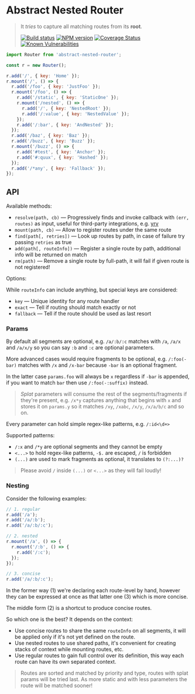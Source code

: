 # Abstract Nested Router

> It _tries_ to capture all matching routes from its **root**.
>
> [![Build status](https://github.com/pateketrueke/abstract-nested-router/actions/workflows/ci.yml/badge.svg)](https://github.com/pateketrueke/abstract-nested-router/actions/workflows/ci.yml)
> [![NPM version](https://badge.fury.io/js/abstract-nested-router.svg)](http://badge.fury.io/js/abstract-nested-router)
> [![Coverage Status](https://codecov.io/github/pateketrueke/abstract-nested-router/coverage.svg?branch=master)](https://codecov.io/github/pateketrueke/abstract-nested-router)
> [![Known Vulnerabilities](https://snyk.io/test/npm/abstract-nested-router/badge.svg)](https://snyk.io/test/npm/abstract-nested-router)

```js
import Router from 'abstract-nested-router';

const r = new Router();

r.add('/', { key: 'Home' });
r.mount('/', () => {
  r.add('/foo', { key: 'JustFoo' });
  r.mount('/foo', () => {
    r.add('/static', { key: 'StaticOne' });
    r.mount('/nested', () => {
      r.add('/', { key: 'NestedRoot' });
      r.add('/:value', { key: 'NestedValue' });
    });
    r.add('/:bar', { key: 'AndNested' });
  });
  r.add('/baz', { key: 'Baz' });
  r.add('/buzz', { key: 'Buzz' });
  r.mount('/buzz', () => {
    r.add('#test', { key: 'Anchor' });
    r.add('#:quux', { key: 'Hashed' });
  });
  r.add('/*any', { key: 'Fallback' });
});
```

## API

Available methods:

- `resolve(path, cb)` &mdash; Progressively finds and invoke callback with `(err, routes)` as input, useful for third-party integrations, e.g. [yrv](https://www.npmjs.com/package/yrv)
- `mount(path, cb)` &mdash; Allow to register routes under the same route
- `find(path[, retries])` &mdash; Look up routes by path, in case of failure try passing `retries` as true
- `add(path[, routeInfo])` &mdash; Register a single route by path, additional info will be returned on match
- `rm(path)` &mdash; Remove a single route by full-path, it will fail if given route is not registered!

Options:

While `routeInfo` can include anything, but special keys are considered:

- `key` &mdash; Unique identity for any route handler
- `exact` &mdash; Tell if routing should match exactly or not
- `fallback` &mdash; Tell if the route should be used as last resort

### Params

By default all segments are optional, e.g. `/a/:b/:c` matches with `/a`, `/a/x` and `/a/x/y` so you can say `:b` and `:c` are optional parameters.

More advanced cases would require fragments to be optional, e.g. `/:foo(-bar)` matches with `/x` and `/x-bar` because `-bar` is an optional fragment.

In the latter case `params.foo` will always be `x` regardless if `-bar` is appended, if you want to match `bar` then use `/:foo(-:suffix)` instead.

> _Splat_ parameters will consume the rest of the segments/fragments if they're present, e.g. `/x*y` captures anything that begins with `x` and stores it on `params.y` so it matches `/xy`, `/xabc`, `/x/y`, `/x/a/b/c` and so on.

Every parameter can hold simple regex-like patterns, e.g. `/:id<\d+>`

Supported patterns:

- `/:x` and `/*y` are optional segments and they cannot be empty
- `<...>` to hold regex-like patterns, `-$.` are escaped, `/` is forbidden
- `(...)` are used to mark fragments as optional, it translates to `(?:...)?`

> Please avoid `/` inside `(...)` or `<...>` as they will fail loudly!

### Nesting

Consider the following examples:

```js
// 1. regular
r.add('/a');
r.add('/a/:b');
r.add('/a/:b/:c');

// 2. nested
r.mount('/a', () => {
  r.mount('/:b', () => {
    r.add('/:c');
  });
});

// 3. concise
r.add('/a/:b/:c');
```

In the former way (1) we're declaring each route-level by hand, however they can be expressed at once as that latter one (3) which is more concise.

The middle form (2) is a shortcut to produce concise routes.

So which one is the best? It depends on the context:

- Use concise routes to share the same `routeInfo` on all segments, it will be applied only if it's not yet defined on the route.
- Use nested routes to use shared paths, it's convenient for creating stacks of context while mounting routes, etc.
- Use regular routes to gain full control over its definition, this way each route can have its own separated context.

> Routes are sorted and matched by priority and type, routes with splat params will be tried last. As more static and with less parameters the route will be matched sooner!
